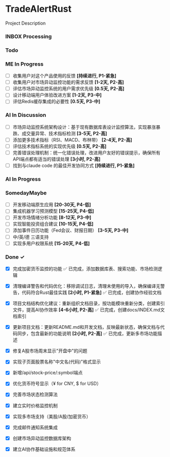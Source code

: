 # TradeAlertRust

Project Description

### INBOX Processing


### Todo


### ME In Progress

- [ ] 收集用户对这个产品使用的反馈 **[持续进行, P1-紧急]**  
- [ ] 收集用户对市场异动监控功能的需求反馈 **[1-2天, P2-高]**  
- [ ] 评估市场异动监控系统的用户需求优先级 **[0.5天, P2-高]**  
- [ ] 设计移动端用户体验改进方案 **[1-2天, P3-中]**  
- [ ] 评估Redis缓存集成的必要性 **[0.5天, P3-中]**  

### AI In Discussion

- [ ] 市场异动监控系统架构设计：基于现有数据库表设计监控算法，实现暴涨暴跌、成交量异常、技术指标检测 **[3-5天, P2-高]**  
- [ ] 添加更多技术指标（RSI、MACD、布林带） **[2-4天, P2-高]**  
- [ ] 评估技术指标系统的实现优先级 **[0.5天, P2-高]**  
- [ ] 完善错误处理机制：统一化错误处理，改进用户友好的错误提示，确保所有API端点都有适当的错误处理 **[3小时, P2-高]**  
- [ ] 找到与claude code 的最佳开发协同方式 **[持续进行, P1-紧急]**  

### AI In Progress


### SomedayMaybe

- [ ] 开发移动端原生应用 **[20-30天, P4-低]**  
- [ ] 集成机器学习预测模型 **[15-25天, P4-低]**  
- [ ] 开发市场情绪分析功能 **[8-12天, P3-中]**  
- [ ] 实现智能投资组合建议 **[10-15天, P4-低]**  
- [ ] 添加事件日历功能（Fed会议、财报日期） **[3-5天, P3-中]**  
- [ ] 中/英/德 三语支持  
- [ ] 实现多用户权限系统 **[15-20天, P4-低]**  

### Done ✓

- [x] 完成加密货币监控的功能 ✅ 已完成，添加数据库表、搜索功能、市场检测逻辑  
- [x] 清理编译警告和代码优化：移除调试日志，清理未使用的导入，确保编译无警告，代码符合Rust最佳实践 **[2小时, P1-紧急]** ✅ 已完成，创建协作经验文档  
- [x] 项目文档结构优化建议：重新组织文档目录，按功能模块重新分类，创建索引文件，提高AI协作效率 **[4-6小时, P2-高]** ✅ 已完成，创建docs/INDEX.md文档索引  
- [x] 更新项目文档：更新README.md和开发文档，反映最新状态，确保文档与代码同步，包含最新的功能说明 **[2小时, P2-高]** ✅ 已完成，更新多市场功能描述  
- [x] 修复A股市场周末显示"开盘中"的问题  
- [x] 实现子页面股票名称"中文名(代码)"格式显示  
- [x] 新增/api/stock-price/:symbol端点  
- [x] 优化货币符号显示（¥ for CNY, $ for USD）  
- [x] 完善市场状态检测算法  
- [x] 建立实时价格监控机制  
- [x] 实现多市场支持（美股/A股/加密货币）  
- [x] 完成邮件通知系统集成  
- [x] 创建市场异动监控数据库架构  
- [x] 建立AI协作基础设施和规范体系  

